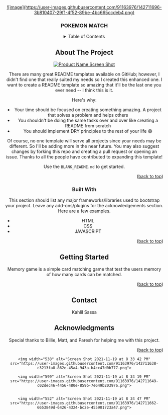 <div id="top"></div>



<!-- PROJECT SHIELDS -->
<!--
*** I'm using markdown "reference style" links for readability.
*** Reference links are enclosed in brackets [ ] instead of parentheses ( ).
*** See the bottom of this document for the declaration of the reference variables
*** for contributors-url, forks-url, etc. This is an optional, concise syntax you may use.
*** https://www.markdownguide.org/basic-syntax/#reference-style-links
-->



<!-- PROJECT LOGO -->
<br />
<div align="center">
  <a href="https://github.com/othneildrew/Best-README-Template">
![image](https://user-images.githubusercontent.com/91163976/142711696-3b810407-29f1-4f52-89be-4bc665ccdeb4.png)

  </a>

  <h3 align="center">POKEMON MATCH</h3>

<!-- TABLE OF CONTENTS -->
<details>
  <summary>Table of Contents</summary>
  <ol>
    <li>
      <a href="#about-the-project">About The Project</a>
      <ul>
        <li><a href="#built-with">Built With</a></li>
      </ul>
    </li>
    <li>
      <a href="#getting-started">Getting Started</a>
      <ul>
        <li><a href="#prerequisites">Prerequisites</a></li>
        <li><a href="#installation">Installation</a></li>
      </ul>
    </li>
    <li><a href="#contact">Contact</a></li>
    <li><a href="#acknowledgments">Acknowledgments</a></li>
  </ol>
</details>



<!-- ABOUT THE PROJECT -->
## About The Project

[![Product Name Screen Shot][product-screenshot]](https://example.com)

There are many great README templates available on GitHub; however, I didn't find one that really suited my needs so I created this enhanced one. I want to create a README template so amazing that it'll be the last one you ever need -- I think this is it.

Here's why:
* Your time should be focused on creating something amazing. A project that solves a problem and helps others
* You shouldn't be doing the same tasks over and over like creating a README from scratch
* You should implement DRY principles to the rest of your life :smile:

Of course, no one template will serve all projects since your needs may be different. So I'll be adding more in the near future. You may also suggest changes by forking this repo and creating a pull request or opening an issue. Thanks to all the people have contributed to expanding this template!

Use the `BLANK_README.md` to get started.

<p align="right">(<a href="#top">back to top</a>)</p>



### Built With

This section should list any major frameworks/libraries used to bootstrap your project. Leave any add-ons/plugins for the acknowledgements section. Here are a few examples.

* HTML
* CSS
* JAVASCRIPT


<p align="right">(<a href="#top">back to top</a>)</p>



<!-- GETTING STARTED -->
## Getting Started

Memory game is a simple card matching game that test the users memory of how many cards can be matched.

<p align="right">(<a href="#top">back to top</a>)</p>



<!-- CONTACT -->
## Contact

Kahlil Sassa
 


<!-- ACKNOWLEDGMENTS -->
## Acknowledgments

Special thanks to Billie, Matt, and Paresh for helping me with this project.

<p align="right">(<a href="#top">back to top</a>)</p>



<!-- MARKDOWN LINKS & IMAGES -->
<!-- https://www.markdownguide.org/basic-syntax/#reference-style-links -->
[product-screenshot]: images/screenshot.png
    
    <img width="538" alt="Screen Shot 2021-11-19 at 8 33 42 PM" src="https://user-images.githubusercontent.com/91163976/142711638-c3213fa8-862e-45a4-943a-b4cc47d0b777.png">
    
    <img width="599" alt="Screen Shot 2021-11-19 at 8 34 19 PM" src="https://user-images.githubusercontent.com/91163976/142711649-c02dec46-4456-480e-859b-7e649b203976.png">

    
    <img width="552" alt="Screen Shot 2021-11-19 at 8 34 47 PM" src="https://user-images.githubusercontent.com/91163976/142711662-6653849d-6426-4324-bc2e-455901723a47.png">

